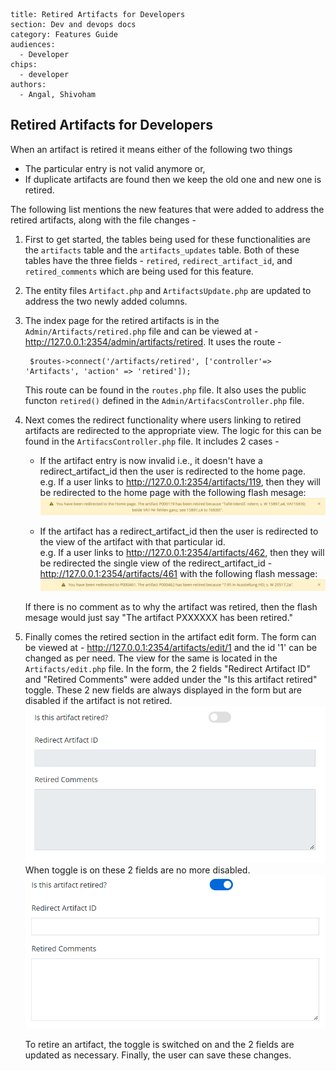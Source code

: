 ```
title: Retired Artifacts for Developers
section: Dev and devops docs
category: Features Guide
audiences:
  - Developer
chips:
  - developer
authors:
  - Angal, Shivoham
```
<h2>Retired Artifacts for Developers</h2>

When an artifact is retired it means either of the following two things
  * The particular entry is not valid anymore or,
  * If duplicate artifacts are found then we keep the old one and new one is retired.

The following list mentions the new features that were added to address the retired artifacts, along with the file changes -

1. First to get started, the tables being used for these functionalities are the `artifacts` table and the `artifacts_updates` table. Both of these tables have the three fields - `retired`, `redirect_artifact_id`, and `retired_comments` which are being used for this feature.

2. The entity files `Artifact.php` and `ArtifactsUpdate.php` are updated to address the two newly added columns.

3. The index page for the retired artifacts is in the `Admin/Artifacts/retired.php` file and can be viewed at - http://127.0.0.1:2354/admin/artifacts/retired. It uses the route -<br> 

        $routes->connect('/artifacts/retired', ['controller'=> 'Artifacts', 'action' => 'retired']);

    This route can be found in the `routes.php` file. It also uses the public functon `retired()` defined in the `Admin/ArtifacsController.php` file.

4. Next comes the redirect functionality where users linking to retired artifacts are redirected to the appropriate view. The logic for this can be found in the `ArtifacsController.php` file. It includes 2 cases -

    * If the artifact entry is now invalid i.e., it doesn't have a redirect_artifact_id then the user is redirected to the home page.<br>
    e.g. If a user links to http://127.0.0.1:2354/artifacts/119, then they will be redirected to the home page with the following flash mesage:
    ![flash for redirect to home](redirect_home.png)

    * If the artifact has a redirect_artifact_id then the user is redirected to the view of the artifact with that particular id.<br>
    e.g. If a user links to http://127.0.0.1:2354/artifacts/462, then they will be redirected the single view of the redirect_artifact_id - http://127.0.0.1:2354/artifacts/461 with the following flash message: <br>
    ![flash for redirect to view](redirect_view.png)

    If there is no comment as to why the artifact was retired, then the flash mesage would just say "The artifact PXXXXXX has been retired."

6. Finally comes the retired section in the artifact edit form. The form can be viewed at - http://127.0.0.1:2354/artifacts/edit/1 and the id '1' can be changed as per need. The view for the same is located in the `Artifacts/edit.php` file. In the form, the 2 fields "Redirect Artifact ID" and "Retired Comments" were added under the "Is this artifact retired" toggle. These 2 new fields are always displayed in the form but are disabled if the artifact is not retired.<br>
![toggle off](toggle_off.png) <br>
When toggle is on these 2 fields are no more disabled.  
![toggle on](toggle_on.png)

    To retire an artifact, the toggle is switched on and the 2 fields are updated as necessary. Finally, the user can save these changes.
